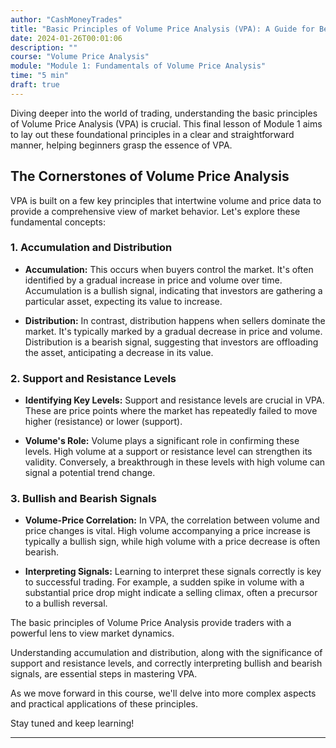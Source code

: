 ```yaml
---
author: "CashMoneyTrades"
title: "Basic Principles of Volume Price Analysis (VPA): A Guide for Beginners"
date: 2024-01-26T00:01:06
description: ""
course: "Volume Price Analysis"
module: "Module 1: Fundamentals of Volume Price Analysis" 
time: "5 min"
draft: true
---
```



Diving deeper into the world of trading, understanding the basic principles of Volume Price Analysis (VPA) is crucial. This final lesson of Module 1 aims to lay out these foundational principles in a clear and straightforward manner, helping beginners grasp the essence of VPA.

## The Cornerstones of Volume Price Analysis

VPA is built on a few key principles that intertwine volume and price data to provide a comprehensive view of market behavior. Let's explore these fundamental concepts:

### 1. Accumulation and Distribution

- **Accumulation:** This occurs when buyers control the market. It's often identified by a gradual increase in price and volume over time. Accumulation is a bullish signal, indicating that investors are gathering a particular asset, expecting its value to increase.

- **Distribution:** In contrast, distribution happens when sellers dominate the market. It's typically marked by a gradual decrease in price and volume. Distribution is a bearish signal, suggesting that investors are offloading the asset, anticipating a decrease in its value.

### 2. Support and Resistance Levels

- **Identifying Key Levels:** Support and resistance levels are crucial in VPA. These are price points where the market has repeatedly failed to move higher (resistance) or lower (support).
  
- **Volume's Role:** Volume plays a significant role in confirming these levels. High volume at a support or resistance level can strengthen its validity. Conversely, a breakthrough in these levels with high volume can signal a potential trend change.

### 3. Bullish and Bearish Signals

- **Volume-Price Correlation:** In VPA, the correlation between volume and price changes is vital. High volume accompanying a price increase is typically a bullish sign, while high volume with a price decrease is often bearish.

- **Interpreting Signals:** Learning to interpret these signals correctly is key to successful trading. For example, a sudden spike in volume with a substantial price drop might indicate a selling climax, often a precursor to a bullish reversal.


The basic principles of Volume Price Analysis provide traders with a powerful lens to view market dynamics. 

Understanding accumulation and distribution, along with the significance of support and resistance levels, and correctly interpreting bullish and bearish signals, are essential steps in mastering VPA.

As we move forward in this course, we'll delve into more complex aspects and practical applications of these principles. 

Stay tuned and keep learning!

---
